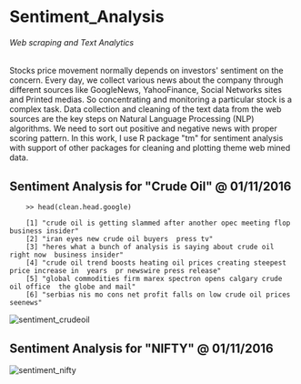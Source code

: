 # Sentiment_Analysis

###### Web scraping and Text Analytics

Stocks price movement normally depends on investors' sentiment on the concern. 
Every day, we collect various news about the company through different sources like GoogleNews, YahooFinance, Social    Networks sites and Printed medias. 
        So concentrating and monitoring a particular stock is a complex task. Data collection and cleaning of the text data from the web sources are the key steps on Natural Language Processing (NLP) algorithms. We need to sort out positive and negative news with proper scoring pattern. In this work, I use R package "tm" for sentiment analysis with support of other packages for cleaning and plotting theme web mined data.

## Sentiment Analysis for "Crude Oil" @ 01/11/2016

        >> head(clean.head.google)
        
        [1] "crude oil is getting slammed after another opec meeting flop  business insider"                                 
        [2] "iran eyes new crude oil buyers  press tv"                                                                       
        [3] "heres what a bunch of analysis is saying about crude oil right now  business insider"                           
        [4] "crude oil trend boosts heating oil prices creating steepest price increase in  years  pr newswire press release"
        [5] "global commodities firm marex spectron opens calgary crude oil office  the globe and mail"                      
        [6] "serbias nis mo cons net profit falls on low crude oil prices  seenews"    

![sentiment_crudeoil](https://cloud.githubusercontent.com/assets/16385390/19896524/eb1cc8c0-a054-11e6-8ac3-6ba243a24a24.png)

## Sentiment Analysis for "NIFTY" @ 01/11/2016
![sentiment_nifty](https://cloud.githubusercontent.com/assets/16385390/19884640/f7c595aa-a01a-11e6-9e0a-7e4ed8b06224.png)
